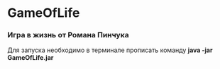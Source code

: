 # GameOfLife
<h3>Игра в жизнь от Романа Пинчука</h3>

Для запуска необходимо в терминале прописать команду **java -jar GameOfLife.jar**

